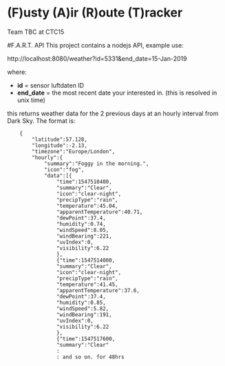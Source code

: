 # (F)usty (A)ir (R)oute (T)racker
Team TBC at CTC15 

#F.A.R.T. API
This project contains a nodejs API, example use:

http://localhost:8080/weather?id=5331&end_date=15-Jan-2019

where:

* **id** = sensor luftdaten ID
* **end_date** = the most recent date your interested in. (this is resolved in unix time)

this returns weather data for the 2 previous days at an hourly interval from Dark Sky. The format is:

        {
            "latitude":57.128,
            "longitude":-2.13,
            "timezone":"Europe/London",
            "hourly":{
                "summary":"Foggy in the morning.",
                "icon":"fog",
                "data":[{
                    "time":1547510400,
                    "summary":"Clear",
                    "icon":"clear-night",
                    "precipType":"rain",
                    "temperature":45.04,
                    "apparentTemperature":40.71,
                    "dewPoint":37.4,
                    "humidity":0.74,
                    "windSpeed":8.05,
                    "windBearing":221,
                    "uvIndex":0,
                    "visibility":6.22
                    },
                    {"time":1547514000,
                    "summary":"Clear",
                    "icon":"clear-night",
                    "precipType":"rain",
                    "temperature":41.45,
                    "apparentTemperature":37.6,
                    "dewPoint":37.4,
                    "humidity":0.85,
                    "windSpeed":5.82,
                    "windBearing":191,
                    "uvIndex":0,
                    "visibility":6.22
                    },
                    {"time":1547517600,
                    "summary":"Clear"
                    :
                    : and so on. for 48hrs
